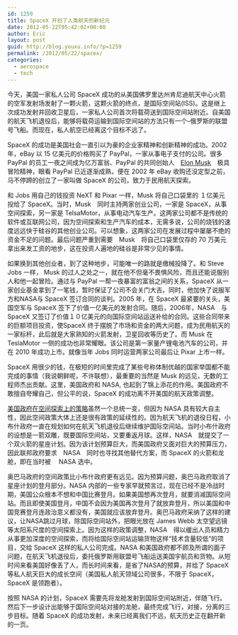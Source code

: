 ```yaml
---
id: 1259
title: SpaceX 开创了人类航天的新纪元
date: 2012-05-22T05:42:02+00:00
author: Eric
layout: post
guid: http://blog.youxu.info/?p=1259
permalink: /2012/05/22/spacex/
categories:
  - aerospace
  - tech
---
```

今天，美国一家私人公司 SpaceX 成功的从美国佛罗里达州肯尼迪航天中心火箭的空军发射场发射了一颗火箭，这颗火箭的终点，是国际空间站(ISS)。这是继上次成功发射并回收卫星后，一家私人公司首次将载荷送到国际空间站附近。自美国的航天飞机退役后，能够将载荷运输到国际空间站的方法只有一个&#8211;俄罗斯的联盟号飞船。而现在，私人航空已经离这个目标不远了。

SpaceX 的成功是美国社会一直引以为豪的企业家精神和创新精神的成功。2002 年，eBay 以 15 亿美元的价格购买了 PayPal，一家从事电子支付的公司。很多 PayPal 的员工一夜之间成为亿万富翁、PayPal 的共同创始人　[Elon Musk](http://en.wikipedia.org/wiki/Elon_Musk)　极具冒险精神，眼看 PayPal 已近逐渐成熟，便在 2002 年 eBay 收购还没定型之前，马不停蹄的创立了一家叫做 SpaceX 的公司，致力于民用航天探索。

和 Jobs 用自己的钱投资 NeXT 和 Pixar 一样，Musk 将自己口袋里的 １亿美元投给了 SpaceX。当时，Musk　同时主持两家创业公司，一家是 SpaceX，从事空间探索，另一家是 TelsaMotor，从事电动汽车生产。这两家公司都不是传统的软件或互联网公司，因为空间探索和生产汽车的成本，无需多说，公司的烧钱的速度远远快于硅谷的其他创业公司。可以想象，这两家公司在发展过程中屡屡不绝的资金不足的问题。最后问题严重到需要　Musk　将自己口袋里仅存的 70 万美元拿出来发工资的地步，这在投资人遍地的硅谷是非常少见的事情。

如果换到其他创业者，到了这种地步，可能唯一的路就是缴械投降了。和 Steve Jobs 一样， Musk 的过人之处之一，就在他不但毫不畏惧风险，而且还能说服别人和他一起冒险。通过与 PayPal 一帮一夜暴富的富翁之间的关系，SpaceX 从一家创业基金拿到了一笔钱，暂时保证了公司不会关门大吉。同时，他加快了说服军方和NASA与 SpaceX 签订合同的谈判。2005 年，在 SpaceX 最紧要的关头，美国空军与 SpaceX 签下了价值一亿美元的发射合同。随后，2006年，NASA　与 SpaceX 又签订了价值１０亿美元的向国际空间站运送补给的合同。这些合同带来的巨额项目投资，使SpaceX 终于摆脱了市场和资金的两大问题，成为民用航天的一家标杆，此后就是大家熟知的火箭发射，卫星回收等历史了。而 Musk 在 TeslaMotor 一侧的成功也非常耀眼。该公司是第一家量产锂电池汽车的公司，并在 2010 年成功上市。就像当年 Jobs 同时运营两家公司最后让 Pixar 上市一样。

SpaceX 用很少的钱，在极短的时间里完成了某些号称体制优越的国家举国都不能完成的事情（我说朝鲜呢，不许联想），最重要的当然是 Musk 的远见，无数的工程师杰出贡献。这里，美国政府和 NASA, 也起到了锦上添花的作用。美国政府不敢擅自夸耀自己，但公平的说，SpaceX 的成功离不开美国的航天政策调整。

[美国政府在空间探索上的策略](http://blog.youxu.info/2010/09/30/nasa-next-generation-space-progra/)虽然一个总统一变，但因为 NASA 具有较大自主性，因此空间政策大体上还是很有政策的延续性的。因为航天飞机的退役日程，小布什政府一直在规划如何在航天飞机退役后继续维护国际空间站。当时小布什政府的设想是一箭双雕，既要国际空间站，又要重返月球。这样，NASA　就提交了一个双火箭的星座计划。因为该计划预算巨大，而美国政府又面对巨大的预算压力，因此联邦政府要求　NASA　同时也寻找其他替代方案，而 SpaceX 的火箭和龙舱，即在当时被　 NASA 选中。

奥巴马政府的空间政策比小布什政府更有远见。因为预算问题，奥巴马政府取消了星座计划的登月部分。NASA 内部的一些专家早就预言过，现在已经不是冷战时期，美国公众根本不想和中国比赛登月。如果美国想再次登月，就要消减国际空间站。而且即使美国登月，中国不会因为美国再次登月了就放弃登月，所以美国和中国竞赛登月连政治意义都没有，美国就应该放弃登月。奥巴马政府采纳了这样的建议，让NASA跳过月球，除国际空间站外，把眼光放在 James Webb 太空望远镜等太阳系尺度的空间探索上。因为这样的政策调整，NASA　得以缓出人员和精力从事更加深度的空间探索，而将给国际空间站运输货物这样“技术含量较低”的项目，交给 SpaceX 这样的私人公司完成。NASA 和美国政府都不顾及所谓的面子问题，在航天飞机退役后，委托俄罗斯用联盟号飞船运送美国宇航员和货物。从短时间来看美国好像丢了人，而长时间来看，是省了NASA的预算，并给了 SpaceX 等私人航天巨大的成长空间（美国私人航天领域公司很多，不限于 SpaceX，SpaceX 是领跑者）。

按照 NASA 的计划，SpaceX 需要先将龙舱发射到国际空间站附近，伴随飞行。然后下一步设计出能够于国际空间站对接的龙舱，最终完成飞行，对接，分离的三步目标。随着 SpaceX 的成功发射，未来已经离我们不远，航天历史正在翻开新的一页。

&nbsp;